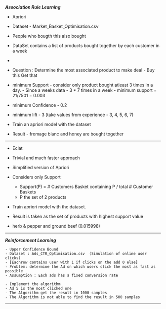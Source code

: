 ***Association Rule Learning***

 - Apriori
 
 - Dataset - Market_Basket_Optimisation.csv

 - People who bougth this also bought
 - DataSet contains a list of products bought together by each customer in a week
 - 
 - Question : Determine the most associated product to make deal - Buy this Get that
 
 - minimum Support 
         - consider only product bought atleast 3 times in a day. 
         - Since a weeks data - 3 * 7 times in a week
         - minimum support  = 21/7501 = 0.003
 - minimum Confidence
         - 0.2
         
 - minimum lift 
         - 3  (take values from experience - 3, 4, 5, 6, 7)
  - Train an apriori model with the dataset
         
  - Result - fromage blanc and honey are bought together 
  ------------------------------------------------------------------------
 
 - Eclat
 
 - Trivial and much faster approach
 - Simplified version of Apriori
 - Considers only Support
     - Support(P) = # Customers Basket containing P / total # Customer Baskets
     - P the set of 2 products
     
 - Train apriori model with the dataset.
 - Result is taken as the set of products with highest support value
 - herb & pepper and ground beef (0.015998)
 ---------------------------------------------------------------
      
***Reinforcement Learning***

    - Upper Confidence Bound
    - Dataset : Ads_CTR_Optimisation.csv  (Simulation of online user clicks)
    - [Eachrow contains user with 1 if clicks on the add 0 else]
    - Problem: determine the Ad on which users click the most as fast as possible
    - Assumption : Each ads has a fixed conversion rate
                  
    - Implement the algorithm
    - Ad 5 is the most clicked one
    - The Algorithm get the result in 1000 samples
    - The Algorithm is not able to find the result in 500 samples
    
--------------------------------------------------
    
    
    
     